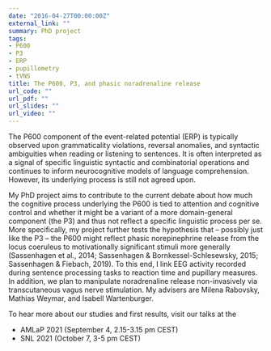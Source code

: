 ```yaml
---
date: "2016-04-27T00:00:00Z"
external_link: ""
summary: PhD project
tags:
- P600
- P3
- ERP
- pupillometry
- tVNS
title: The P600, P3, and phasic noradrenaline release
url_code: ""
url_pdf: ""
url_slides: ""
url_video: ""
---
```


The P600 component of the event-related potential (ERP) is typically observed upon grammaticality violations, reversal anomalies, and syntactic ambiguities when
  reading or listening to sentences. It is often interpreted as a signal of specific linguistic syntactic and combinatorial operations and continues to inform
  neurocognitive models of language comprehension. However, its underlying process is still not agreed upon. 
  
  My PhD project aims to contribute to the current debate about how much the cognitive process underlying the P600 is tied to attention and cognitive control
  and whether it might be a variant of a more domain-general component (the P3) and thus not reflect a specific linguistic process per se. More specifically, my
  project further tests the hypothesis that – possibly just like the P3 – the P600 might reflect phasic norepinephrine release from the locus coeruleus to
  motivationally significant stimuli more generally (Sassenhagen et al., 2014; Sassenhagen & Bornkessel-Schlesewsky, 2015; Sassenhagen & Fiebach, 2019). 
  To this end, I link EEG activity recorded during sentence processing tasks to reaction time and pupillary measures. In addition, we plan to manipulate
  noradrenaline release non-invasively via transcutaneous vagus nerve stimulation. My advisers are Milena Rabovsky, Mathias Weymar, and Isabell Wartenburger.
  
  To hear more about our studies and first results, visit our talks at the
  - AMLaP 2021 (September 4, 2.15-3.15 pm CEST)
  - SNL 2021 (October 7, 3-5 pm CEST)
  
  

